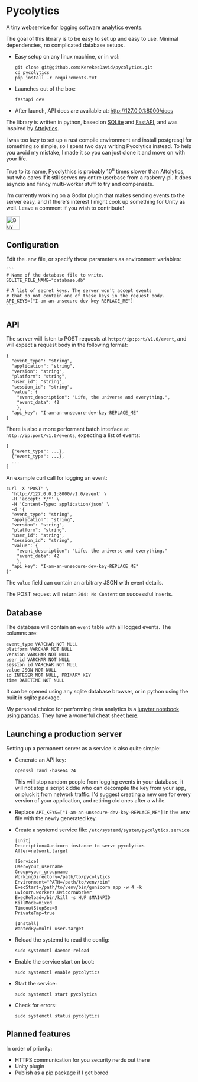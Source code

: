 # Pycolytics
A tiny webservice for logging software analytics events.

The goal of this library is to be easy to set up and easy to use. Minimal dependencies, no complicated database setups.

- Easy setup on any linux machine, or in wsl:

    ```
    git clone git@github.com:KerekesDavid/pycolytics.git
    cd pycolytics
    pip install -r requirements.txt
    ```

- Launches out of the box:

    ```
    fastapi dev
    ```

- After launch, API docs are available at: http://127.0.0.1:8000/docs 



The library is written in python, based on [SQLite](https://github.com/sqlite/sqlite) and [FastAPI](https://github.com/fastapi/fastapi), and was inspired by [Attolytics](https://github.com/ttencate/attolytics/). 

I was too lazy to set up a rust compile environment and install postgresql for something so simple, so I spent two days writing Pycolytics instead. To help you avoid my mistake, I made it so you can just clone it and move on with your life.

True to its name, Pycolythics is probably 10<sup>6</sup> times slower than Attolytics, but who cares if it still serves my entire userbase from a rasberry-pi. It does asyncio and fancy multi-worker stuff to try and compensate.

I'm currently working on a Godot plugin that makes sending events to the server easy, and if there's interest I might cook up something for Unity as well. Leave a comment if you wish to contribute!

<a href='https://ko-fi.com/E1E712JJXK' target='_blank'><img height='36' style='border:0px;height:36px;' src='https://storage.ko-fi.com/cdn/kofi3.png?v=3' border='0' alt='Buy Me a Coffee at ko-fi.com' /></a>

## Configuration
Edit the .env file, or specify these parameters as environment variables:

    ```
    # Name of the database file to write.
    SQLITE_FILE_NAME="database.db"

    # A list of secret keys. The server won't accept events
    # that do not contain one of these keys in the request body.
    API_KEYS=["I-am-an-unsecure-dev-key-REPLACE_ME"]
    ```

## API
The server will listen to POST requests at `http://ip:port/v1.0/event`, and will expect a request body in the following format:

```
{
  "event_type": "string",
  "application": "string",
  "version": "string",
  "platform": "string",
  "user_id": "string",
  "session_id": "string",
  "value": {
    "event_description": "Life, the universe and everything.",
    "event_data": 42
    },
  "api_key": "I-am-an-unsecure-dev-key-REPLACE_ME"
}
```

There is also a more performant batch interface at `http://ip:port/v1.0/events`, expecting a list of events:
```
[
  {"event_type": ...}, 
  {"event_type": ...},
  ...
]
```

An example curl call for logging an event:

```
curl -X 'POST' \
  'http://127.0.0.1:8000/v1.0/event' \
  -H 'accept: */*' \
  -H 'Content-Type: application/json' \
  -d '{
  "event_type": "string",
  "application": "string",
  "version": "string",
  "platform": "string",
  "user_id": "string",
  "session_id": "string",
  "value": {
    "event_description": "Life, the universe and everything."
    "event_data": 42
    },
  "api_key": "I-am-an-unsecure-dev-key-REPLACE_ME"
}'
```

The `value` field can contain an arbitrary JSON with event details.

The POST request will return `204: No Content` on successful inserts.

## Database
The database will contain an `event` table with all logged events.
The columns are:
```
event_type VARCHAR NOT NULL
platform VARCHAR NOT NULL
version VARCHAR NOT NULL
user_id VARCHAR NOT NULL
session_id VARCHAR NOT NULL
value JSON NOT NULL
id INTEGER NOT NULL, PRIMARY KEY
time DATETIME NOT NULL
```

It can be opened using any sqlite database browser, or in python using the built in sqlite package. 

My personal choice for performing data analytics is a [jupyter notebook](https://jupyter.org/) using [pandas](https://pandas.pydata.org/). They have a wonerful cheat sheet [here](https://pandas.pydata.org/Pandas_Cheat_Sheet.pdf).

## Launching a production server
Setting up a permanent server as a service is also quite simple:
- Generate an API key:
    ```
    openssl rand -base64 24
    ```
    This will stop random people from logging events in your database, it will not stop a script kiddie who can decompile the key from your app, or pluck it from network traffic. I'd suggest creating a new one for every version of your application, and retiring old ones after a while.

- Replace `API_KEYS=["I-am-an-unsecure-dev-key-REPLACE_ME"]` in the .env file with the newly generated key.

- Create a systemd service file: `/etc/systemd/system/pycolytics.service`

    ```
    [Unit]
    Description=Gunicorn instance to serve pycolytics
    After=network.target

    [Service]
    User=your_username
    Group=your_groupname
    WorkingDirectory=/path/to/pycolytics
    Environment="PATH=/path/to/venv/bin"
    ExecStart=/path/to/venv/bin/gunicorn app -w 4 -k uvicorn.workers.UvicornWorker
    ExecReload=/bin/kill -s HUP $MAINPID
    KillMode=mixed
    TimeoutStopSec=5
    PrivateTmp=true

    [Install]
    WantedBy=multi-user.target
    ```

- Reload the systemd to read the config:

   ```sudo systemctl daemon-reload```

- Enable the service start on boot:

   ```sudo systemctl enable pycolytics```

- Start the service:

   ```sudo systemctl start pycolytics```

- Check for errors:

   ```sudo systemctl status pycolytics```


## Planned features
In order of priority:
- HTTPS communication for you security nerds out there
- Unity plugin
- Publish as a pip package if I get bored
